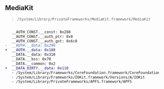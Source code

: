 ## MediaKit

> `/System/Library/PrivateFrameworks/MediaKit.framework/MediaKit`

```diff

   __AUTH_CONST.__const: 0x288
   __AUTH_CONST.__auth_ptr: 0x8
   __AUTH_CONST.__auth_got: 0x6c8
-  __AUTH.__data: 0x298
+  __AUTH.__data: 0x188
   __DATA.__data: 0x310
   __DATA.__bss: 0x70
   __DATA.__common: 0x2
+  __DATA_DIRTY.__data: 0x110
   - /System/Library/Frameworks/CoreFoundation.framework/CoreFoundation
   - /System/Library/Frameworks/IOKit.framework/Versions/A/IOKit
   - /System/Library/PrivateFrameworks/APFS.framework/APFS

```
